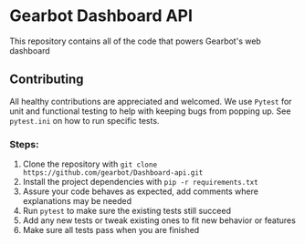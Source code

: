 # Gearbot Dashboard API
This repository contains all of the code that powers Gearbot's web dashboard


## Contributing
All healthy contributions are appreciated and welcomed.
We use `Pytest` for unit and functional testing to help with keeping bugs from popping up.
See `pytest.ini` on how to run specific tests.

### Steps:
1. Clone the repository with `git clone https://github.com/gearbot/Dashboard-api.git`
2. Install the project dependencies with `pip -r requirements.txt`
3. Assure your code behaves as expected, add comments where explanations may be needed
4. Run `pytest` to make sure the existing tests still succeed
5. Add any new tests or tweak existing ones to fit new behavior or features
6. Make sure all tests pass when you are finished
